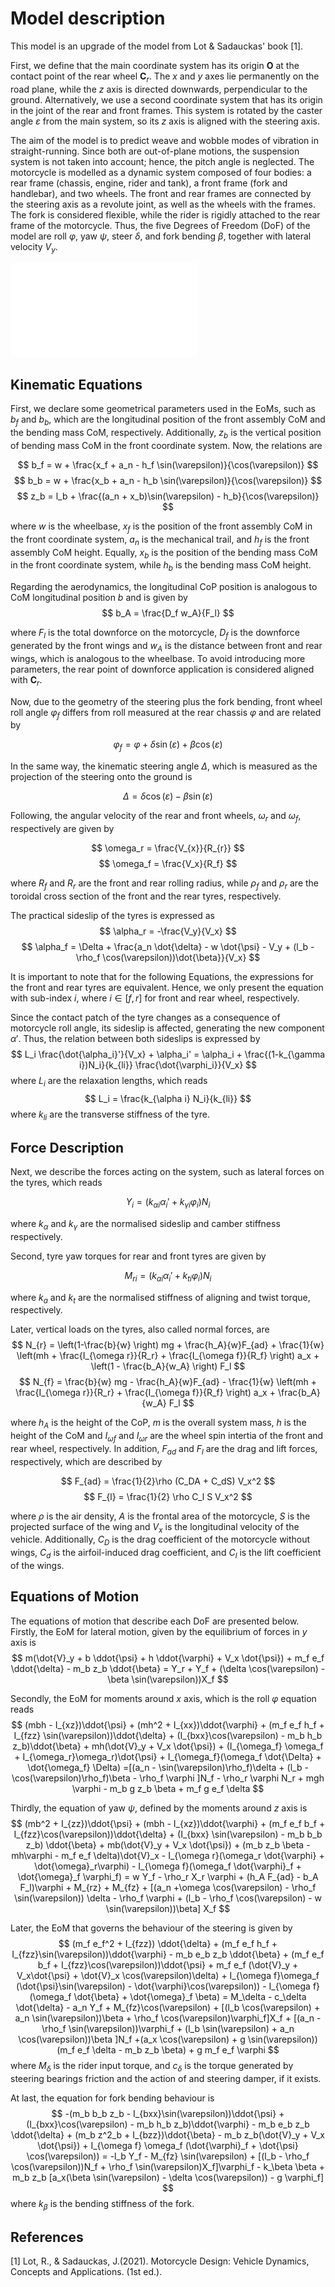 # Model description
This model is an upgrade of the model from Lot & Sadauckas' book [1].

First, we define that the main coordinate system has its origin **O** at the contact point of the rear wheel $\mathbf{C}_r$. The $x$ and $y$ axes lie permanently on the road plane, while the $z$ axis is directed downwards, perpendicular to the ground. Alternatively, we use a second coordinate system that has its origin in the joint of the rear and front frames. This system is rotated by the caster angle $\varepsilon$ from the main system, so its $z$ axis is aligned with the steering axis.

The aim of the model is to predict weave and wobble modes of vibration in straight-running. Since both are out-of-plane motions, the suspension system is not taken into account; hence, the pitch angle is neglected. The motorcycle is modelled as a dynamic system composed of four bodies: a rear frame (chassis, engine, rider and tank), a front frame (fork and handlebar), and two wheels. The front and rear frames are connected by the steering axis as a revolute joint, as well as the wheels with the frames. The fork is considered flexible, while the rider is rigidly attached to the rear frame of the motorcycle. Thus, the five Degrees of Freedom (DoF) of the model are roll $\varphi$, yaw $\psi$, steer $\delta$, and fork bending $\beta$, together with lateral velocity $V_y$.

![Model-Geometry](Images/Stability_Geometry.pdf)

## Kinematic Equations

First, we declare some geometrical parameters used in the EoMs, such as $b_f$ and $b_b$, which are the longitudinal position of the front assembly CoM and the bending mass CoM, respectively. Additionally, $z_b$ is the vertical position of bending mass CoM in the front coordinate system. Now, the relations are

$$ b_f = w + \frac{x_f + a_n - h_f \sin(\varepsilon)}{\cos(\varepsilon)} $$
$$ b_b = w + \frac{x_b + a_n - h_b \sin(\varepsilon)}{\cos(\varepsilon)} $$
$$ z_b = l_b + \frac{(a_n + x_b)\sin(\varepsilon) - h_b}{\cos(\varepsilon)} $$

where $w$ is the wheelbase, $x_f$ is the position of the front assembly CoM in the front coordinate system, $a_n$ is the mechanical trail, and $h_f$ is the front assembly CoM height. Equally, $x_b$ is the position of the bending mass CoM in the front coordinate system, while $h_b$ is the bending mass CoM height.

Regarding the aerodynamics, the longitudinal CoP position is analogous to CoM longitudinal position $b$ and is given by 
$$ b_A = \frac{D_f w_A}{F_l} $$

where $F_l$ is the total downforce on the motorcycle, $D_f$ is the downforce generated by the front wings and $w_A$ is the distance between front and rear wings, which is analogous to the wheelbase. To avoid introducing more parameters, the rear point of downforce application is considered aligned with $\mathbf{C}_r$.

Now, due to the geometry of the steering plus the fork bending, front wheel roll angle $\varphi_f$ differs from roll measured at the rear chassis $\varphi$ and are related by

$$ \varphi_f = \varphi + \delta \sin(\varepsilon) + \beta \cos(\varepsilon) $$

In the same way, the kinematic steering angle $\Delta$, which is measured as the projection of the steering onto the ground is

$$ \Delta = \delta \cos(\varepsilon) - \beta \sin(\varepsilon) $$

Following, the angular velocity of the rear and front wheels, $\omega_r$ and $\omega_f$, respectively are given by

$$ \omega_r = \frac{V_{x}}{R_{r}} $$
$$ \omega_f = \frac{V_x}{R_f} $$

where $R_f$ and $R_r$ are the front and rear rolling radius, while $\rho_f$ and $\rho_r$ are the toroidal cross section of the front and the rear tyres, respectively.

The practical sideslip of the tyres is expressed as
$$ \alpha_r = -\frac{V_y}{V_x} $$
$$ \alpha_f = \Delta + \frac{a_n \dot{\delta} -  w \dot{\psi} - V_y + (l_b - \rho_f \cos(\varepsilon))\dot{\beta}}{V_x} $$

It is important to note that for the following Equations, the expressions for the front and rear tyres are equivalent. Hence, we only present the equation with sub-index $i$, where $i \in [f,r]$ for front and rear wheel, respectively.

Since the contact patch of the tyre changes as a consequence of motorcycle roll angle, its sideslip is affected, generating the new component $\alpha'$. Thus, the relation between both sideslips is expressed by
$$ L_i \frac{\dot{\alpha_i}'}{V_x} + \alpha_i' = \alpha_i + \frac{(1-k_{\gamma i})N_i}{k_{li}} \frac{\dot{\varphi_i}}{V_x} $$
where $L_i$ are the relaxation lengths, which reads
$$ L_i = \frac{k_{\alpha i} N_i}{k_{li}} $$
where $k_{li}$ are the transverse stiffness of the tyre.

## Force Description

Next, we describe the forces acting on the system, such as lateral forces on the tyres, which reads

$$ Y_i = (k_{\alpha i} \alpha_i' + k_{\gamma i}\varphi_i)N_i $$

where $k_{\alpha}$ and $k_{\gamma}$ are the normalised sideslip and camber stiffness respectively.

Second, tyre yaw torques for rear and front tyres are given by

$$ M_{ri} = (k_{ai}\alpha_i' + k_{ti}\varphi_i)N_i $$

where $k_{a}$ and $k_{t}$ are the normalised stiffness of aligning and twist torque, respectively.

Later, vertical loads on the tyres, also called normal forces, are
$$ N_{r} = \left(1-\frac{b}{w} \right) mg + \frac{h_A}{w}F_{ad} + \frac{1}{w} \left(mh + \frac{I_{\omega r}}{R_r} + \frac{I_{\omega f}}{R_f} \right) a_x + \left(1 - \frac{b_A}{w_A} \right) F_l $$
$$ N_{f} = \frac{b}{w} mg - \frac{h_A}{w}F_{ad} - \frac{1}{w} \left(mh + \frac{I_{\omega r}}{R_r} + \frac{I_{\omega f}}{R_f} \right) a_x + \frac{b_A}{w_A} F_l $$

where $h_A$ is the height of the CoP, $m$ is the overall system mass, $h$ is the height of the CoM and $I_{\omega f}$ and $I_{\omega r}$ are the wheel spin intertia of the front and rear wheel, respectively. In addition, $F_{ad}$ and $F_{l}$ are the drag and lift forces, respectively, which are described by

$$ F_{ad} = \frac{1}{2}\rho (C_DA + C_dS) V_x^2 $$
$$ F_{l} = \frac{1}{2} \rho C_l S V_x^2 $$

where $\rho$ is the air density, $A$ is the frontal area of the motorcycle, $S$ is the projected surface of the wing and $V_x$ is the longitudinal velocity of the vehicle. Additionally, $C_D$ is the drag coefficient of the motorcycle without wings, $C_d$ is the airfoil-induced drag coefficient, and $C_l$ is the lift coefficient of the wings.

## Equations of Motion

The equations of motion that describe each DoF are presented below. Firstly, the EoM for lateral motion, given by the equilibrium of forces in $y$ axis is
$$ m(\dot{V}_y + b \ddot{\psi} + h \ddot{\varphi} + V_x \dot{\psi}) + m_f e_f \ddot{\delta} - m_b z_b \ddot{\beta} = Y_r + Y_f + (\delta \cos(\varepsilon) - \beta \sin(\varepsilon))X_f $$

Secondly, the EoM for moments around $x$ axis, which is the roll $\varphi$ equation reads
$$ (mbh - I_{xz})\ddot{\psi} + (mh^2 + I_{xx})\ddot{\varphi} + (m_f e_f h_f + I_{fzz} \sin(\varepsilon))\ddot{\delta} + (I_{bxx}\cos(\varepsilon) - m_b h_b z_b)\ddot{\beta} + mh(\dot{V}_y + V_x \dot{\psi}) + (I_{\omega_f} \omega_f + I_{\omega_r}\omega_r)\dot{\psi} + I_{\omega_f}(\omega_f \dot{\Delta} + \dot{\omega_f} \Delta) =[(a_n - \sin(\varepsilon)\rho_f)\delta  + (l_b - \cos(\varepsilon)\rho_f)\beta - \rho_f \varphi ]N_f - \rho_r \varphi N_r +  mgh \varphi - m_b g z_b \beta + m_f g e_f \delta $$

Thirdly, the equation of yaw $\psi$, defined by the moments around $z$ axis is
$$ (mb^2 + I_{zz})\ddot{\psi} + (mbh - I_{xz})\ddot{\varphi} + (m_f e_f b_f + I_{fzz}\cos(\varepsilon))\ddot{\delta} + (I_{bxx} \sin(\varepsilon) - m_b b_b z_b) \ddot{\beta} + mb(\dot{V}_y + V_x \dot{\psi}) + (m_b z_b \beta - mh\varphi - m_f e_f \delta)\dot{V}_x - I_{\omega r}(\omega_r \dot{\varphi} + \dot{\omega}_r\varphi) - I_{\omega f}(\omega_f \dot{\varphi}_f + \dot{\omega}_f \varphi_f) = w Y_f - \rho_r X_r \varphi + (h_A F_{ad} - b_A F_l)\varphi + M_{rz} + M_{fz} + [(a_n +\omega \cos(\varepsilon) - \rho_f \sin(\varepsilon)) \delta - \rho_f \varphi + (l_b - \rho_f \cos(\varepsilon) - w \sin(\varepsilon))\beta] X_f $$

Later, the EoM that governs the behaviour of the steering is given by
$$ (m_f e_f^2 + I_{fzz}) \ddot{\delta} +  (m_f e_f h_f + I_{fzz}\sin(\varepsilon))\ddot{\varphi} - m_b e_b z_b \ddot{\beta} + (m_f e_f b_f +  I_{fzz}\cos(\varepsilon))\ddot{\psi} + m_f e_f (\dot{V}_y + V_x\dot{\psi} + \dot{V}_x \cos(\varepsilon)\delta) + I_{\omega f}\omega_f (\dot{\psi}\sin(\varepsilon) - \dot{\varphi}\cos(\varepsilon)) - I_{\omega f}(\omega_f \dot{\beta} + \dot{\omega}_f \beta) = M_\delta - c_\delta \dot{\delta} - a_n Y_f + M_{fz}\cos(\varepsilon) + [(l_b \cos(\varepsilon) + a_n \sin(\varepsilon))\beta + \rho_f \cos(\varepsilon)\varphi_f]X_f + [(a_n - \rho_f \sin(\varepsilon))\varphi_f +  (l_b \sin(\varepsilon) + a_n \cos(\varepsilon))\beta ]N_f +(a_x \cos(\varepsilon) + g \sin(\varepsilon))(m_f e_f \delta - m_b z_b \beta) + g m_f e_f \varphi $$
where $M_{\delta}$ is the rider input torque, and $c_{\delta}$ is the torque generated by steering bearings friction and the action of and steering damper, if it exists.

At last, the equation for fork bending behaviour is
$$ -(m_b b_b z_b - I_{bxx}\sin(\varepsilon))\ddot{\psi} + (I_{bxx}\cos(\varepsilon) - m_b h_b z_b)\ddot{\varphi} - m_b e_b z_b \ddot{\delta} + (m_b z^2_b + I_{bzz})\ddot{\beta} - m_b z_b(\dot{V}_y + V_x \dot{\psi}) + I_{\omega f} \omega_f (\dot{\varphi}_f + \dot{\psi} \cos(\varepsilon)) = -l_b Y_f - M_{fz} \sin(\varepsilon) + [(l_b - \rho_f \cos(\varepsilon))N_f + \rho_f \sin(\varepsilon)X_f]\varphi_f - k_\beta \beta + m_b z_b [a_x(\beta \sin(\varepsilon) - \delta \cos(\varepsilon)) - g \varphi_f] $$
where $k_{\beta}$ is the bending stiffness of the fork.


## References
[1] Lot, R., & Sadauckas, J.(2021). Motorcycle Design: Vehicle Dynamics, Concepts and Applications. (1st ed.). 